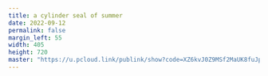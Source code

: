 ```yaml
---
title: a cylinder seal of summer
date: 2022-09-12
permalink: false
margin_left: 55
width: 405
height: 720
master: "https://u.pcloud.link/publink/show?code=XZ6kvJ0Z9MSf2MaUK8fuJpoThH9fWXJTWI2V"
---
```

